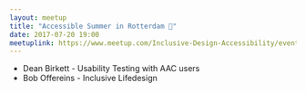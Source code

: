 ```yaml
---
layout: meetup
title: "Accessible Summer in Rotterdam 🍹"
date: 2017-07-20 19:00
meetuplink: https://www.meetup.com/Inclusive-Design-Accessibility/events/239750521/
---
```


* Dean Birkett - Usability Testing with AAC users
* Bob Offereins - Inclusive Lifedesign